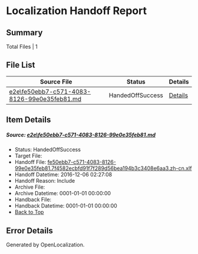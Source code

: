 # <a name='report-top'></a> Localization Handoff Report

## Summary
 Total Files | 1

## File List
 Source File | Status | Details 
 ----------- | ------ | ------- 
 [e2e\fe50ebb7-c571-4083-8126-99e0e35feb81.md](https://github.com/OpenLocalizationTestOrg/ol-test0/blob/1415a159be6c69c30f97f30a44ca93e0e2d518c8/e2e/fe50ebb7-c571-4083-8126-99e0e35feb81.md) | HandedOffSuccess | [Details](#665c7654ab3def02538b218a8267dc00dd707a282)

## Item Details
##### <a name='665c7654ab3def02538b218a8267dc00dd707a282'></a> Source: [e2e\fe50ebb7-c571-4083-8126-99e0e35feb81.md](https://github.com/OpenLocalizationTestOrg/ol-test0/blob/1415a159be6c69c30f97f30a44ca93e0e2d518c8/e2e/fe50ebb7-c571-4083-8126-99e0e35feb81.md)
* Status: HandedOffSuccess
* Target File: 
* Handoff File: [fe50ebb7-c571-4083-8126-99e0e35feb81.7f4582ecbfd91f7f289d56bea194b3c3408e6aa3.zh-cn.xlf](https://github.com/OpenLocalizationTestOrg/ol-test0-handoff/blob/adb21506414e439c81c1d6b87f75e65e9db64c2d/ol-handoff/OpenLocalizationTestOrg/ol-test0-zhcn/shujia/mt/fe50ebb7-c571-4083-8126-99e0e35feb81.7f4582ecbfd91f7f289d56bea194b3c3408e6aa3.zh-cn.xlf)
* Handoff Datetime: 2016-12-06 02:27:08
* Handoff Reason: Include
* Archive File: 
* Archive Datetime: 0001-01-01 00:00:00
* Handback File: 
* Handback Datetime: 0001-01-01 00:00:00
* [Back to Top](#report-top)


## Error Details

Generated by OpenLocalization.
